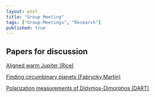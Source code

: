 ```yaml
---
layout: post
title: "Group Meeting"
tags: ["Group-Meetings", "Research"]
published: true
---
```


Papers for discussion
---------------------

[Aligned warm Jupiter (Rice)](https://arxiv.org/abs/2311.16237)

[Finding circumbinary planets (Fabrycky,Martin)](https://arxiv.org/abs/2311.16677)

[Polarization measurements of Didymos-Dimorphos (DART)](https://arxiv.org/abs/2311.13483)
